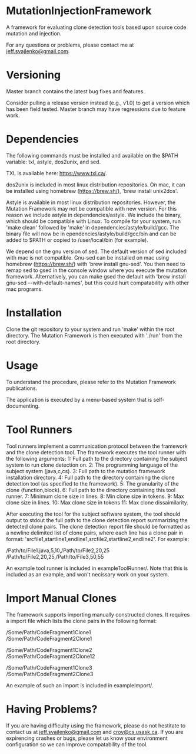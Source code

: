 MutationInjectionFramework
==========================

A framework for evaluating clone detection tools based upon source code mutation and injection.

For any questions or problems, please contact me at jeff.svajlenko@gmail.com.

Versioning
==========
Master branch contains the latest bug fixes and features.

Consider pulling a release version instead (e.g., v1.0) to get a version which has been field tested.  Master branch may have regressions due to feature work.

Dependencies
============
The following commands must be installed and available on the $PATH variable: txl, astyle, dos2unix, and sed.

TXL is available here: https://www.txl.ca/.

dos2unix is included in most linux distribution repositories.  On mac, it can be installed using homebrew (https://brew.sh/), 'brew install unix2dos'.

Astyle is available in most linux distribution repositories.  However, the Mutation Framework may not be compatible with new version.  For this reason we include astyle in dependencies/astyle.  We include the binary, which should be compatible with Linux.  To compile for your system, run 'make clean' followed by 'make' in dependencies/astyle/build/gcc.  The binary file will now be in ependencies/astyle/build/gcc/bin and can be added to $PATH or copied to /user/local/bin (for example).

We depend on the gnu version of sed.  The default version of sed included with mac is not compatible.  Gnu-sed can be installed on mac using homebrew (https://brew.sh/) with 'brew install gnu-sed'.  You then need to remap sed to gsed in the console window where you execute the mutation framework.  Alternatively, you can make gsed the default with 'brew install gnu-sed --with-default-names', but this could hurt compatability with other mac programs.

Installation
============
Clone the git repository to your system and run 'make' within the root directory.  The Mutation Framework is then executed with './run' from the root directory.

Usage
=====
To understand the procedure, please refer to the Mutation Framework publications.

The application is executed by a menu-based system that is self-documenting.

Tool Runners
============
Tool runners implement a communication protocol between the framework and the clone detection tool.  The framework executes the tool runner with the following arguments:
1: Full path to the directory containing the subject system to run clone detection on.
2: The programming language of the subject system (java,c,cs).
3: Full path to the mutation framework installation directory.
4: Full path to the directory containing the clone detection tool (as specified to the framework).
5: The granularity of the clone (function,block).
6: Full path to the directory containing this tool runner.
7: Minimum clone size in lines.
8: Min clone size in tokens.
9: Max clone size in lines.
10: Max clone size in tokens
11: Max clone dissaimilarity.

After executing the tool for the subject software system, the tool should output to stdout the full path to the clone detection report summarizing the detected clone pairs.  The clone detection report file should be formatted as a newline delimited list of clone pairs, where each line has a clone pair in format: 'srcfile1,startline1,endline1,srcfile2,startline2,endline2'.  For example:

/Path/to/File1.java,5,10,/Path/to/File2,20,25\
/Path/to/File2,20,25,/Path/to/File3,50,55

An example tool runner is included in exampleToolRunner/.  Note that this is included as an example, and won't necissary work on your system.

Import Manual Clones
====================
The framework supports importing manually constructed clones.  It requires a import file which lists the clone pairs in the following format:

/Some/Path/CodeFragment1Clone1\
/Some/Path/CodeFragment2Clone1

/Some/Path/CodeFragment1Clone2\
/Some/Path/CodeFragment2Clone12

/Some/Path/CodeFragment1Clone3\
/Some/Path/CodeFragment2Clone3

An example of such an import is included in exampleImport/.

Having Problems?
================
If you are having difficulty using the framework, please do not hestitate to contact us at jeff.svajlenko@gmail.com and croy@cs.usask.ca.  If you are expirencing crashes or bugs, please let us know your environment configuration so we can improve compatability of the tool.
